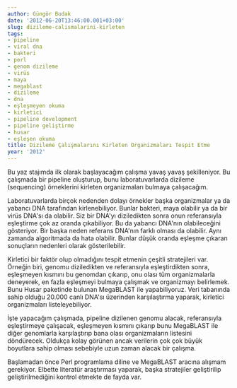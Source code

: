 ```yaml
---
author: Güngör Budak
date: '2012-06-20T13:46:00.001+03:00'
slug: dizileme-calismalarini-kirleten
tags:
- pipeline
- viral dna
- bakteri
- perl
- genom dizileme
- virüs
- maya
- megablast
- dizileme
- dna
- eşleşmeyen okuma
- kirletici
- pipeline development
- pipeline geliştirme
- husar
- eşleşen okuma
title: Dizileme Çalışmalarını Kirleten Organizmaları Tespit Etme
year: '2012'
---
```


Bu yaz stajımda ilk olarak başlayacağım çalışma yavaş yavaş şekilleniyor. Bu çalışmada bir pipeline oluşturup, bunu laboratuvarlarda dizileme (sequencing) örneklerini kirleten organizmaları bulmaya çalışacağım.

Laboratuvarlarda birçok nedenden dolayı örnekler başka organizmalar ya da yabancı DNA tarafından kirlenebiliyor. Bunlar bakteri, maya olabilir ya da bir virüs DNA'sı da olabilir. Siz bir DNA'yı diziledikten sonra onun referansıyla eşleştirme çok az oranda çıkabiliyor. Bu da yabancı DNA'nın olabileceğini gösteriyor. Bir başka neden referans DNA'nın farklı olması da olabilir. Aynı zamanda algoritmada da hata olabilir. Bunlar düşük oranda eşleşme çıkaran sonuçların nedenleri olarak gösterilebilir.

Kirletici bir faktör olup olmadığını tespit etmenin çeşitli stratejileri var. Örneğin biri, genomu diziledikten ve referansıyla eşleştirdikten sonra, eşleşmeyen kısmını bu genomdan çıkarıp, onu olası tüm organizmalarla deneyerek, en fazla eşleşmeyi bulmaya çalışmak ve organizmayı belirlemek. Bunu Husar paketinde bulunan MegaBLAST ile yapabiliyoruz. Veri tabanında sahip olduğu 20.000 canlı DNA'sı üzerinden karşılaştırma yaparak, kirletici organizmaları listeleyebiliyor.

İşte yapacağım çalışmada, pipeline dizilenen genomu alacak, referansıyla eşleştirmeye çalışacak, eşleşmeyen kısmını çıkarıp bunu MegaBLAST ile diğer genomlarla karşılaştırıp bana olası organizmaların listesini döndürecek. Oldukça kolay görünen ancak verilerin çok çok büyük boyutlara sahip olması sebebiyle uzun zaman alacak bir çalışma.

Başlamadan önce Perl programlama diline ve MegaBLAST aracına alışmam gerekiyor. Elbette literatür araştırması yaparak, başka stratejiler geliştirilip geliştirilmediğini kontrol etmekte de fayda var.
